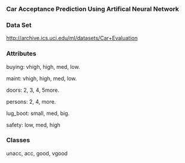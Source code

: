 ### Car Acceptance Prediction Using Artifical Neural Network

### Data Set 
http://archive.ics.uci.edu/ml/datasets/Car+Evaluation
### Attributes
buying: vhigh, high, med, low.
 
maint: vhigh, high, med, low. 

doors: 2, 3, 4, 5more. 

persons: 2, 4, more. 

lug_boot: small, med, big. 

safety: low, med, high

### Classes
unacc, acc, good, vgood

